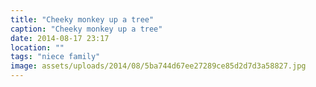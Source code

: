 ```yaml
---
title: "Cheeky monkey up a tree"
caption: "Cheeky monkey up a tree"
date: 2014-08-17 23:17
location: ""
tags: "niece family"
image: assets/uploads/2014/08/5ba744d67ee27289ce85d2d7d3a58827.jpg
---
```

